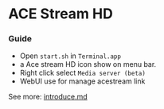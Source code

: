 # ACE Stream HD


### Guide

- Open `start.sh` in `Terminal.app`
- a Ace stream HD icon show on menu bar.
- Right click select `Media server (beta)`
- WebUI use for manage acestream link

See more: [introduce.md](introduce.md)
